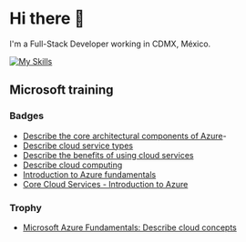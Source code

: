 # Hi there 👋

I'm a Full-Stack Developer working in CDMX, México.

[![My Skills](https://skillicons.dev/icons?i=vscode,git,postman,md,js,react,nextjs,bash,terraform,aws,azure,githubactions,docker,kubernetes)](https://skillicons.dev)

## Microsoft training

### Badges

- [Describe the core architectural components of Azure](https://learn.microsoft.com/api/achievements/share/en-us/juancmarino/VPSV428M?sharingId=820D5AB36D4E0286)-
- [Describe cloud service types](https://learn.microsoft.com/api/achievements/share/en-us/juancmarino/98REWCDU?sharingId=820D5AB36D4E0286)
- [Describe the benefits of using cloud services](https://learn.microsoft.com/api/achievements/share/en-us/juancmarino/WYZJFWJN?sharingId=820D5AB36D4E0286)
- [Describe cloud computing](https://learn.microsoft.com/api/achievements/share/en-us/juancmarino/CHXPXSZ9?sharingId=820D5AB36D4E0286)
- [Introduction to Azure fundamentals](https://learn.microsoft.com/api/achievements/share/en-us/juancmarino/9M2QCXUV?sharingId=820D5AB36D4E0286)
- [Core Cloud Services - Introduction to Azure](https://learn.microsoft.com/api/achievements/share/en-us/juancmarino/U8J9D453?sharingId=820D5AB36D4E0286s)

### Trophy

- [Microsoft Azure Fundamentals: Describe cloud concepts](https://learn.microsoft.com/api/achievements/share/en-us/juancmarino/JG5WN62T?sharingId=820D5AB36D4E0286)

<!--START_SECTION:waka-->

<!--END_SECTION:waka-->
